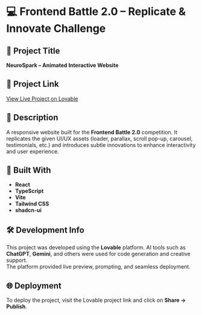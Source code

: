 # 💻 Frontend Battle 2.0 – Replicate & Innovate Challenge

## 📝 Project Title
**NeuroSpark – Animated Interactive Website**

## 🔗 Project Link
[View Live Project on Lovable](https://lovable.dev/projects/4616dd56-d522-4d0a-bc35-e9975eea3758)

## 📌 Description
A responsive website built for the **Frontend Battle 2.0** competition. It replicates the given UI/UX assets (loader, parallax, scroll pop-up, carousel, testimonials, etc.) and introduces subtle innovations to enhance interactivity and user experience.

## 🚀 Built With

- **React**
- **TypeScript**
- **Vite**
- **Tailwind CSS**
- **shadcn-ui**

## 🛠️ Development Info

This project was developed using the **Lovable** platform. AI tools such as **ChatGPT**, **Gemini**, and others were used for code generation and creative support.  
The platform provided live preview, prompting, and seamless deployment.

## 🌐 Deployment

To deploy the project, visit the Lovable project link and click on **Share → Publish**.
